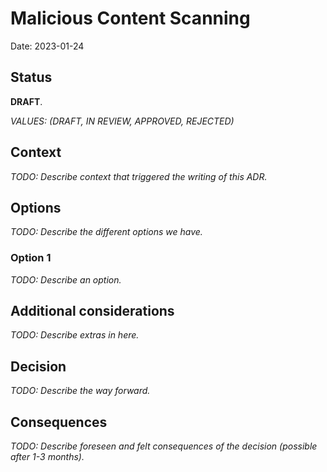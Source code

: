 # Malicious Content Scanning

Date: 2023-01-24

## Status

**DRAFT**.

_VALUES: (DRAFT, IN REVIEW, APPROVED, REJECTED)_

## Context

_TODO: Describe context that triggered the writing of this ADR._


## Options

_TODO: Describe the different options we have._

### Option 1

_TODO: Describe an option._

## Additional considerations

_TODO: Describe extras in here._

## Decision

_TODO: Describe the way forward._

## Consequences

_TODO: Describe foreseen and felt consequences of the decision (possible after 1-3 months)._
